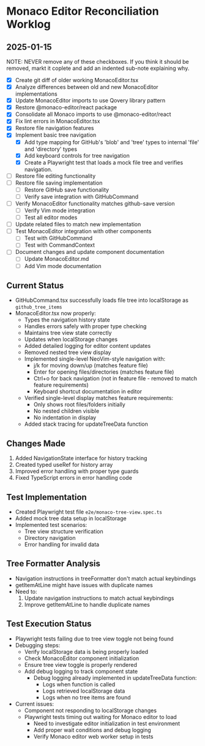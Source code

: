 # Monaco Editor Reconciliation Worklog

## 2025-01-15

NOTE: NEVER remove any of these checkboxes. If you think it should be removed, markt it coplete and add an indented sub-note explaining why.

- [x] Create git diff of older working MonacoEditor.tsx
- [x] Analyze differences between old and new MonacoEditor implementations
- [x] Update MonacoEditor imports to use Qovery library pattern
- [x] Restore @monaco-editor/react package
- [x] Consolidate all Monaco imports to use @monaco-editor/react
- [x] Fix lint errors in MonacoEditor.tsx
- [x] Restore file navigation features
- [x] Implement basic tree navigation
  - [x] Add type mapping for GitHub's 'blob' and 'tree' types to internal 'file' and 'directory' types
  - [x] Add keyboard controls for tree navigation
  - [x] Create a Playwright test that loads a mock file tree and verifies navigation.
- [ ] Restore file editing functionality
- [ ] Restore file saving implementation
  - [ ] Restore GitHub save functionality
  - [ ] Verify save integration with GitHubCommand
- [ ] Verify MonacoEditor functionality matches github-save version
  - [ ] Verify Vim mode integration
  - [ ] Test all editor modes
- [ ] Update related files to match new implementation
- [ ] Test MonacoEditor integration with other components
  - [ ] Test with GitHubCommand
  - [ ] Test with CommandContext
- [ ] Document changes and update component documentation
  - [ ] Update MonacoEditor.md
  - [ ] Add Vim mode documentation

## Current Status
- GitHubCommand.tsx successfully loads file tree into localStorage as `github_tree_items`
- MonacoEditor.tsx now properly:
  - Types the navigation history state
  - Handles errors safely with proper type checking
  - Maintains tree view state correctly
  - Updates when localStorage changes
  - Added detailed logging for editor content updates
  - Removed nested tree view display
  - Implemented single-level NeoVim-style navigation with:
    - j/k for moving down/up (matches feature file)
    - Enter for opening files/directories (matches feature file)
    - Ctrl+o for back navigation (not in feature file - removed to match feature requirements)
    - Keyboard shortcut documentation in editor
  - Verified single-level display matches feature requirements:
    - Only shows root files/folders initially
    - No nested children visible
    - No indentation in display
  - Added stack tracing for updateTreeData function

## Changes Made
1. Added NavigationState interface for history tracking
2. Created typed useRef for history array
3. Improved error handling with proper type guards
4. Fixed TypeScript errors in error handling code

## Test Implementation
- Created Playwright test file `e2e/monaco-tree-view.spec.ts`
- Added mock tree data setup in localStorage
- Implemented test scenarios:
  - Tree view structure verification
  - Directory navigation
  - Error handling for invalid data

## Tree Formatter Analysis
- Navigation instructions in treeFormatter don't match actual keybindings
- getItemAtLine might have issues with duplicate names
- Need to:
  1. Update navigation instructions to match actual keybindings
  2. Improve getItemAtLine to handle duplicate names

## Test Execution Status
- Playwright tests failing due to tree view toggle not being found
- Debugging steps:
  - Verify localStorage data is being properly loaded
  - Check MonacoEditor component initialization
  - Ensure tree view toggle is properly rendered
  - Add debug logging to track component state
    - Debug logging already implemented in updateTreeData function:
      - Logs when function is called
      - Logs retrieved localStorage data
      - Logs when no tree items are found
- Current issues:
  - Component not responding to localStorage changes
  - Playwright tests timing out waiting for Monaco editor to load
    - Need to investigate editor initialization in test environment
    - Add proper wait conditions and debug logging
    - Verify Monaco editor web worker setup in tests
